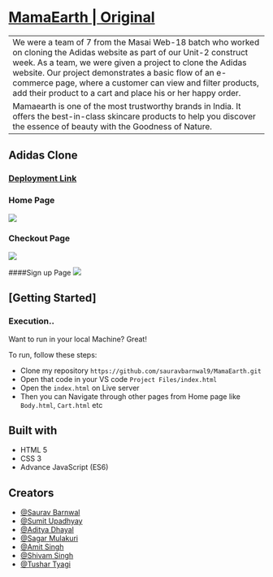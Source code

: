 # [MamaEarth | Original](https://www.mamaearth.in)

<table>
<tr>
<td>
We were a team of 7 from the Masai Web-18 batch who worked on cloning the Adidas website as part of our Unit-2 construct week. As a team, we were given a project to clone the Adidas website. Our project demonstrates a basic flow of an e-commerce page, where a customer can view and filter products, add their product to a cart and place his or her happy order.
</td>
</tr>
<tr>
<td>
Mamaearth is one of the most trustworthy brands in India. It offers the best-in-class skincare products to help you discover the essence of beauty with the Goodness of Nature.
</td>
</tr>
</table>




## Adidas Clone

### [Deployment Link](https://tourmaline-boba-4e5158.netlify.app/index.html)

### Home Page

![](https://i.ibb.co/C8zXCPv/Screenshot-744.png)

### Checkout Page
![](https://i.ibb.co/g9vnMvJ/Screenshot-745.png)

####Sign up Page
![](https://i.ibb.co/kH9NXZ5/Screenshot-746.png)




## [Getting Started]

### Execution..
Want to run in your local Machine? Great!

To run, follow these steps:

- Clone my repository `https://github.com/sauravbarnwal9/MamaEarth.git`
- Open that code in your VS code `Project Files/index.html`
- Open the `index.html` on Live server
- Then you can Navigate through other pages from Home page like `Body.html`, `Cart.html` etc

## Built with 

- HTML 5
- CSS 3
- Advance JavaScript (ES6)

## Creators

- [@Saurav Barnwal](https://github.com/sauravbarnwal9/)
- [@Sumit Upadhyay](https://github.com/sdupadhyay)
- [@Aditya Dhayal](https://github.com/Aditya6864)
- [@Sagar Mulakuri](https://github.com/SagarMulakuri)
- [@Amit Singh](https://github.com/amitsinghthapliyal)
- [@Shivam Singh](https://github.com/shivamsinghrkt)
- [@Tushar Tyagi](https://github.com/Tushar9546)
  
